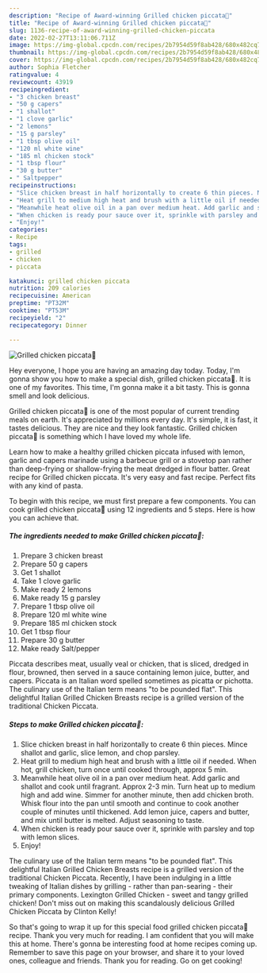 ```yaml
---
description: "Recipe of Award-winning Grilled chicken piccata💛"
title: "Recipe of Award-winning Grilled chicken piccata💛"
slug: 1136-recipe-of-award-winning-grilled-chicken-piccata
date: 2022-02-27T13:11:06.711Z
image: https://img-global.cpcdn.com/recipes/2b7954d59f8ab428/680x482cq70/grilled-chicken-piccata-recipe-main-photo.jpg
thumbnail: https://img-global.cpcdn.com/recipes/2b7954d59f8ab428/680x482cq70/grilled-chicken-piccata-recipe-main-photo.jpg
cover: https://img-global.cpcdn.com/recipes/2b7954d59f8ab428/680x482cq70/grilled-chicken-piccata-recipe-main-photo.jpg
author: Sophia Fletcher
ratingvalue: 4
reviewcount: 43919
recipeingredient:
- "3 chicken breast"
- "50 g capers"
- "1 shallot"
- "1 clove garlic"
- "2 lemons"
- "15 g parsley"
- "1 tbsp olive oil"
- "120 ml white wine"
- "185 ml chicken stock"
- "1 tbsp flour"
- "30 g butter"
- " Saltpepper"
recipeinstructions:
- "Slice chicken breast in half horizontally to create 6 thin pieces. Mince shallot and garlic, slice lemon, and chop parsley."
- "Heat grill to medium high heat and brush with a little oil if needed. When hot, grill chicken, turn once until cooked through, approx 5 min."
- "Meanwhile heat olive oil in a pan over medium heat. Add garlic and shallot and cook until fragrant. Approx 2-3 min. Turn heat up to medium high and add wine. Simmer for another minute, then add chicken broth. Whisk flour into the pan until smooth and continue to cook another couple of minutes until thickened. Add lemon juice, capers and butter, and mix until butter is melted. Adjust seasoning to taste."
- "When chicken is ready pour sauce over it, sprinkle with parsley and top with lemon slices."
- "Enjoy!"
categories:
- Recipe
tags:
- grilled
- chicken
- piccata

katakunci: grilled chicken piccata 
nutrition: 209 calories
recipecuisine: American
preptime: "PT32M"
cooktime: "PT53M"
recipeyield: "2"
recipecategory: Dinner

---
```



![Grilled chicken piccata💛](https://img-global.cpcdn.com/recipes/2b7954d59f8ab428/680x482cq70/grilled-chicken-piccata-recipe-main-photo.jpg)

Hey everyone, I hope you are having an amazing day today. Today, I'm gonna show you how to make a special dish, grilled chicken piccata💛. It is one of my favorites. This time, I'm gonna make it a bit tasty. This is gonna smell and look delicious.

Grilled chicken piccata💛 is one of the most popular of current trending meals on earth. It's appreciated by millions every day. It's simple, it is fast, it tastes delicious. They are nice and they look fantastic. Grilled chicken piccata💛 is something which I have loved my whole life.

Learn how to make a healthy grilled chicken piccata infused with lemon, garlic and capers marinade using a barbecue grill or a stovetop pan rather than deep-frying or shallow-frying the meat dredged in flour batter. Great recipe for Grilled chicken piccata. It&#39;s very easy and fast recipe. Perfect fits with any kind of pasta.


To begin with this recipe, we must first prepare a few components. You can cook grilled chicken piccata💛 using 12 ingredients and 5 steps. Here is how you can achieve that.

<!--inarticleads1-->

##### The ingredients needed to make Grilled chicken piccata💛:

1. Prepare 3 chicken breast
1. Prepare 50 g capers
1. Get 1 shallot
1. Take 1 clove garlic
1. Make ready 2 lemons
1. Make ready 15 g parsley
1. Prepare 1 tbsp olive oil
1. Prepare 120 ml white wine
1. Prepare 185 ml chicken stock
1. Get 1 tbsp flour
1. Prepare 30 g butter
1. Make ready  Salt/pepper


Piccata describes meat, usually veal or chicken, that is sliced, dredged in flour, browned, then served in a sauce containing lemon juice, butter, and capers. Piccata is an Italian word spelled sometimes as picatta or pichotta. The culinary use of the Italian term means &#34;to be pounded flat&#34;. This delightful Italian Grilled Chicken Breasts recipe is a grilled version of the traditional Chicken Piccata. 

<!--inarticleads2-->

##### Steps to make Grilled chicken piccata💛:

1. Slice chicken breast in half horizontally to create 6 thin pieces. Mince shallot and garlic, slice lemon, and chop parsley.
1. Heat grill to medium high heat and brush with a little oil if needed. When hot, grill chicken, turn once until cooked through, approx 5 min.
1. Meanwhile heat olive oil in a pan over medium heat. Add garlic and shallot and cook until fragrant. Approx 2-3 min. Turn heat up to medium high and add wine. Simmer for another minute, then add chicken broth. Whisk flour into the pan until smooth and continue to cook another couple of minutes until thickened. Add lemon juice, capers and butter, and mix until butter is melted. Adjust seasoning to taste.
1. When chicken is ready pour sauce over it, sprinkle with parsley and top with lemon slices.
1. Enjoy!


The culinary use of the Italian term means &#34;to be pounded flat&#34;. This delightful Italian Grilled Chicken Breasts recipe is a grilled version of the traditional Chicken Piccata. Recently, I have been indulging in a little tweaking of Italian dishes by grilling - rather than pan-searing - their primary components. Lexington Grilled Chicken - sweet and tangy grilled chicken! Don&#39;t miss out on making this scandalously delicious Grilled Chicken Piccata by Clinton Kelly! 

So that's going to wrap it up for this special food grilled chicken piccata💛 recipe. Thank you very much for reading. I am confident that you will make this at home. There's gonna be interesting food at home recipes coming up. Remember to save this page on your browser, and share it to your loved ones, colleague and friends. Thank you for reading. Go on get cooking!
